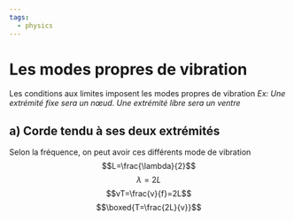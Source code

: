 ```yaml
---
tags:
  - physics
---
```

# Les modes propres de vibration

Les conditions aux limites imposent les modes propres de vibration
*Ex: Une extrémité fixe sera un nœud. Une extrémité libre sera un ventre*

## a) Corde tendu à ses deux extrémités

Selon la fréquence, on peut avoir ces différents mode de vibration
$$L=\frac{\lambda}{2}$$
$$\lambda = 2L$$
$$vT=\frac{v}{f}=2L$$
$$\boxed{T=\frac{2L}{v}}$$